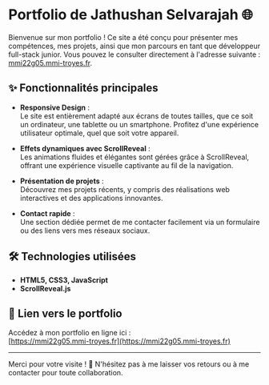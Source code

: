 # Portfolio de Jathushan Selvarajah 🌐

Bienvenue sur mon portfolio ! Ce site a été conçu pour présenter mes compétences, mes projets, ainsi que mon parcours en tant que développeur full-stack junior. Vous pouvez le consulter directement à l'adresse suivante : [mmi22g05.mmi-troyes.fr](https://mmi22g05.mmi-troyes.fr).

## ✨ Fonctionnalités principales

- **Responsive Design** :  
  Le site est entièrement adapté aux écrans de toutes tailles, que ce soit un ordinateur, une tablette ou un smartphone. Profitez d'une expérience utilisateur optimale, quel que soit votre appareil.

- **Effets dynamiques avec ScrollReveal** :  
  Les animations fluides et élégantes sont gérées grâce à ScrollReveal, offrant une expérience visuelle captivante au fil de la navigation.

- **Présentation de projets** :  
  Découvrez mes projets récents, y compris des réalisations web interactives et des applications innovantes.

- **Contact rapide** :  
  Une section dédiée permet de me contacter facilement via un formulaire ou des liens vers mes réseaux sociaux.

## 🛠️ Technologies utilisées

- **HTML5, CSS3, JavaScript**  
- **ScrollReveal.js**  

## 📍 Lien vers le portfolio

Accédez à mon portfolio en ligne ici :  
[https://mmi22g05.mmi-troyes.fr](https://mmi22g05.mmi-troyes.fr)

---

Merci pour votre visite ! 🚀 N'hésitez pas à me laisser vos retours ou à me contacter pour toute collaboration.

